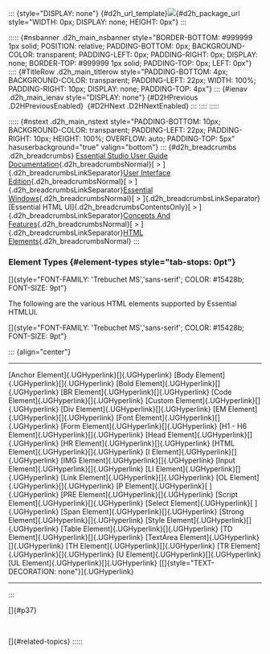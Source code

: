 ::: {style="DISPLAY: none"}
[](ms-xhelp:///?Id=d2h_url_template){#d2h_url_template}![](!package_url!){#d2h_package_url style="WIDTH: 0px; DISPLAY: none; HEIGHT: 0px"}
:::

::::: {#nsbanner .d2h_main_nsbanner style="BORDER-BOTTOM: #999999 1px solid; POSITION: relative; PADDING-BOTTOM: 0px; BACKGROUND-COLOR: transparent; PADDING-LEFT: 0px; PADDING-RIGHT: 0px; DISPLAY: none; BORDER-TOP: #999999 1px solid; PADDING-TOP: 0px; LEFT: 0px"}
:::: {#TitleRow .d2h_main_titlerow style="PADDING-BOTTOM: 4px; BACKGROUND-COLOR: transparent; PADDING-LEFT: 22px; WIDTH: 100%; PADDING-RIGHT: 10px; DISPLAY: none; PADDING-TOP: 4px"}
::: {#ienav .d2h_main_ienav style="DISPLAY: none"}
[](ms-xhelp:///?Id=aae39d32-dc39-4d21-aaa8-26cadaa44333){#D2HPrevious .D2HPreviousEnabled}  [](ms-xhelp:///?Id=dcf9a795-0670-4f93-b098-a7cf957424a2){#D2HNext .D2HNextEnabled}
:::
::::
:::::

::::: {#nstext .d2h_main_nstext style="PADDING-BOTTOM: 10px; BACKGROUND-COLOR: transparent; PADDING-LEFT: 22px; PADDING-RIGHT: 10px; HEIGHT: 100%; OVERFLOW: auto; PADDING-TOP: 5px" hasuserbackground="true" valign="bottom"}
::: {#d2h_breadcrumbs .d2h_breadcrumbs}
[Essential Studio User Guide Documentation](ms-xhelp:///?Id=12457748-09e3-4d74-a240-8e049cedf030){.d2h_breadcrumbsNormal}[ \> ]{.d2h_breadcrumbsLinkSeparator}[User Interface Edition](ms-xhelp:///?Id=c29296b7-531c-413b-a0ec-488ca1f7f669){.d2h_breadcrumbsNormal}[ \> ]{.d2h_breadcrumbsLinkSeparator}[Essential Windows](ms-xhelp:///?Id=e60759d8-47a4-4570-9d7a-16a68d63f2ea){.d2h_breadcrumbsNormal}[ \> ]{.d2h_breadcrumbsLinkSeparator}[Essential HTML UI]{.d2h_breadcrumbsContentsOnly}[ \> ]{.d2h_breadcrumbsLinkSeparator}[Concepts And Features](ms-xhelp:///?Id=fcb5d682-601f-4d1c-ae54-299d1cc60ad8){.d2h_breadcrumbsNormal}[ \> ]{.d2h_breadcrumbsLinkSeparator}[HTML Elements](ms-xhelp:///?Id=aae39d32-dc39-4d21-aaa8-26cadaa44333){.d2h_breadcrumbsNormal}
:::

### Element Types {#element-types style="tab-stops: 0pt"}

[]{style="FONT-FAMILY: 'Trebuchet MS','sans-serif'; COLOR: #15428b; FONT-SIZE: 9pt"} 

The following are the various HTML elements supported by Essential HTMLUI.

[]{style="FONT-FAMILY: 'Trebuchet MS','sans-serif'; COLOR: #15428b; FONT-SIZE: 9pt"} 

::: {align="center"}
  ------------------------------------------------ -------------------------------------------------- ------------------------------------------------- ------------------------------------------------- ------------------------------------------------ ------------------------------------------------ ----------------------------------------------------
  [Anchor Element]{.UGHyperlink}[]{.UGHyperlink}   [Body Element]{.UGHyperlink}[]{.UGHyperlink}       [Bold Element]{.UGHyperlink}[]{.UGHyperlink}      [BR Element]{.UGHyperlink}[]{.UGHyperlink}        [Code Element]{.UGHyperlink}[]{.UGHyperlink}     [Custom Element]{.UGHyperlink}[]{.UGHyperlink}   [Div Element]{.UGHyperlink}[]{.UGHyperlink}
  [EM Element]{.UGHyperlink}[]{.UGHyperlink}       [Font Element]{.UGHyperlink}[]{.UGHyperlink}       [Form Element]{.UGHyperlink}[]{.UGHyperlink}      [H1 - H6 Element]{.UGHyperlink}[]{.UGHyperlink}   [Head Element]{.UGHyperlink}[]{.UGHyperlink}     [HR Element]{.UGHyperlink}[]{.UGHyperlink}       [HTML Element]{.UGHyperlink}[]{.UGHyperlink}
  [I Element]{.UGHyperlink}[]{.UGHyperlink}        [IMG Element]{.UGHyperlink}[]{.UGHyperlink}        [Input Element]{.UGHyperlink}[]{.UGHyperlink}     [LI Element]{.UGHyperlink}[]{.UGHyperlink}        [Link Element]{.UGHyperlink}[]{.UGHyperlink}     [OL Element]{.UGHyperlink}[]{.UGHyperlink}       [P Element]{.UGHyperlink}[ ]{.UGHyperlink}
  [PRE Element]{.UGHyperlink}[]{.UGHyperlink}      [Script Element]{.UGHyperlink}[]{.UGHyperlink}     [Select Element]{.UGHyperlink}[ ]{.UGHyperlink}   [Span Element]{.UGHyperlink}[]{.UGHyperlink}      [Strong Element]{.UGHyperlink}[]{.UGHyperlink}   [Style Element]{.UGHyperlink}[]{.UGHyperlink}    [Table Element]{.UGHyperlink}[]{.UGHyperlink}
  [TD Element]{.UGHyperlink}[]{.UGHyperlink}       [TextArea Element]{.UGHyperlink}[]{.UGHyperlink}   [TH Element]{.UGHyperlink}[]{.UGHyperlink}        [TR Element]{.UGHyperlink}[]{.UGHyperlink}        [U Element]{.UGHyperlink}[]{.UGHyperlink}        [UL Element]{.UGHyperlink}[]{.UGHyperlink}       [[]{style="TEXT-DECORATION: none"}]{.UGHyperlink} 
  ------------------------------------------------ -------------------------------------------------- ------------------------------------------------- ------------------------------------------------- ------------------------------------------------ ------------------------------------------------ ----------------------------------------------------
:::

[]{#p37} 

 

[]{#related-topics}
:::::
